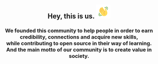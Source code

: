 <h2 align="center">
    Hey, this is us.
    <img src="https://github.com/CatalystsReachOut/.github/blob/master/wave.gif" 
         alt="Waving hand animated gif"
         height="45"
         width="45" />
</h2>

<h3 align="center">
We founded this community to help people in order to earn credibility, connections and acquire new skills,<br> while contributing to open source in their way of learning. <br>And the main motto of our community is to create value in society.
</h3>
